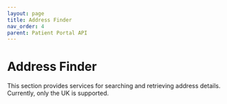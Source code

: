 ```yaml
---
layout: page
title: Address Finder
nav_order: 4
parent: Patient Portal API
---
```


# Address Finder

This section provides services for searching and retrieving address details. Currently, only the UK is supported.
